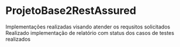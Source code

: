 # ProjetoBase2RestAssured

Implementações realizadas visando atender os requsitos solicitados
Realizado implementação de relatório com status dos casos de testes realizados

